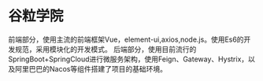 # 谷粒学院
前端部分，使用主流的前端框架Vue，element-ui,axios,node.js。使用Es6的开发规范，采用模块化的开发模式。 
后端部分，使用目前流行的SpringBoot+SpringCloud进行微服务架构，使用Feign、Gateway、Hystrix，以及阿里巴巴的Nacos等组件搭建了项目的基础环境。
